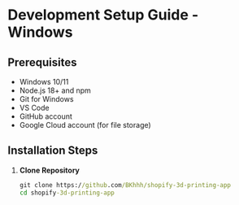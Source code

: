 # Development Setup Guide - Windows

## Prerequisites
- Windows 10/11
- Node.js 18+ and npm
- Git for Windows
- VS Code
- GitHub account
- Google Cloud account (for file storage)

## Installation Steps

1. **Clone Repository**
   ```cmd
   git clone https://github.com/BKhhh/shopify-3d-printing-app
   cd shopify-3d-printing-app